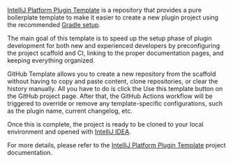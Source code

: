 [//]: # (title: IntelliJ Platform Plugin Template)

<!-- Copyright 2000-2021 JetBrains s.r.o. and other contributors. Use of this source code is governed by the Apache 2.0 license that can be found in the LICENSE file. -->

[IntelliJ Platform Plugin Template][gh:ippt] is a repository that provides a pure boilerplate template to make it easier to create a new plugin project using the recommended [Gradle setup](gradle_build_system.md).

The main goal of this template is to speed up the setup phase of plugin development for both new and experienced developers by preconfiguring the project scaffold and CI, linking to the proper documentation pages, and keeping everything organized.

GitHub Template allows you to create a new repository from the scaffold without having to copy and paste content, clone repositories, or clear the history manually.
All you have to do is click the <shortcut>Use this template</shortcut> button on the GitHub project page.
After that, the GitHub Actions workflow will be triggered to override or remove any template-specific configurations, such as the plugin name, current changelog, etc.

Once this is complete, the project is ready to be cloned to your local environment and opened with [IntelliJ IDEA][jb:download-ij].

For more details, please refer to the [IntelliJ Platform Plugin Template][gh:ippt] project documentation.

[gh:ippt]: https://github.com/JetBrains/intellij-platform-plugin-template
[jb:download-ij]: https://www.jetbrains.com/idea/download
